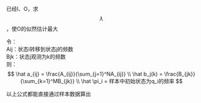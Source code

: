 已经I、O，求$$\lambda$$，使O的似然估计最大  

令：  
Aij：状态i转移到状态j的频数  
Bjk：状态j观测为k的频数  
则：  
$$
\hat a_{ij} = \frac{A_{ij}}{\sum_{j=1}^NA_{ij}}  \\
\hat b_j(k) = \frac{B_{jk}}{\sum_{k=1}^MB_{jk}}  \\
\hat \pi_i = 样本中初始状态为q_i的频率
$$

以上公式都能直接通过样本数据算出